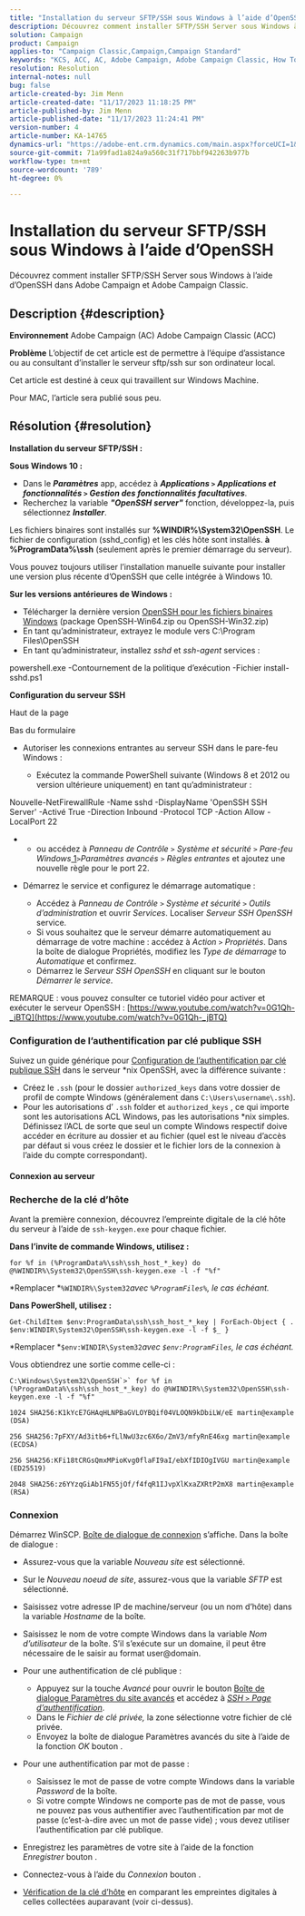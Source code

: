 ```yaml
---
title: "Installation du serveur SFTP/SSH sous Windows à l’aide d’OpenSSH"
description: Découvrez comment installer SFTP/SSH Server sous Windows à l’aide d’OpenSSH dans Adobe Campaign et Adobe Campaign Classic.
solution: Campaign
product: Campaign
applies-to: "Campaign Classic,Campaign,Campaign Standard"
keywords: "KCS, ACC, AC, Adobe Campaign, Adobe Campaign Classic, How To, Install SFTP/SSH Server, Windows, OpenSSH"
resolution: Resolution
internal-notes: null
bug: false
article-created-by: Jim Menn
article-created-date: "11/17/2023 11:18:25 PM"
article-published-by: Jim Menn
article-published-date: "11/17/2023 11:24:41 PM"
version-number: 4
article-number: KA-14765
dynamics-url: "https://adobe-ent.crm.dynamics.com/main.aspx?forceUCI=1&pagetype=entityrecord&etn=knowledgearticle&id=1e189596-9f85-ee11-8179-6045bd006268"
source-git-commit: 71a99fad1a824a9a560c31f717bbf942263b977b
workflow-type: tm+mt
source-wordcount: '789'
ht-degree: 0%

---
```


# Installation du serveur SFTP/SSH sous Windows à l’aide d’OpenSSH


Découvrez comment installer SFTP/SSH Server sous Windows à l’aide d’OpenSSH dans Adobe Campaign et Adobe Campaign Classic.

## Description {#description}


<b>Environnement</b>
Adobe Campaign (AC) Adobe Campaign Classic (ACC)

<b>Problème</b>
L’objectif de cet article est de permettre à l’équipe d’assistance ou au consultant d’installer le serveur sftp/ssh sur son ordinateur local.

Cet article est destiné à ceux qui travaillent sur Windows Machine.

Pour MAC, l’article sera publié sous peu.


## Résolution {#resolution}


<b>Installation du serveur SFTP/SSH :</b>

<b>Sous Windows 10 :</b>

- Dans le <b>*Paramètres</b>* app, accédez à <b>*Applications `>`  Applications et fonctionnalités `>`  Gestion des fonctionnalités facultatives</b>*.
- Recherchez la variable <b>*&quot;OpenSSH server&quot;</b>* fonction, développez-la, puis sélectionnez <b>*Installer</b>*.


Les fichiers binaires sont installés sur <b>%WINDIR%\System32\OpenSSH</b>. Le fichier de configuration (sshd_config) et les clés hôte sont installés. <b>à %ProgramData%\ssh</b> (seulement après le premier démarrage du serveur).

Vous pouvez toujours utiliser l’installation manuelle suivante pour installer une version plus récente d’OpenSSH que celle intégrée à Windows 10.

<b>Sur les versions antérieures de Windows :</b>

- Télécharger la dernière version [OpenSSH pour les fichiers binaires Windows](https://github.com/PowerShell/Win32-OpenSSH/releases "https://github.com/PowerShell/Win32-OpenSSH/releases") (package OpenSSH-Win64.zip ou OpenSSH-Win32.zip)
- En tant qu’administrateur, extrayez le module vers C:\Program Files\OpenSSH
- En tant qu’administrateur, installez *sshd* et *ssh-agent* services :


powershell.exe -Contournement de la politique d’exécution -Fichier install-sshd.ps1



<b>Configuration du serveur SSH</b>

Haut de la page

Bas du formulaire

- Autoriser les connexions entrantes au serveur SSH dans le pare-feu Windows :

   - Exécutez la commande PowerShell suivante (Windows 8 et 2012 ou version ultérieure uniquement) en tant qu’administrateur :


Nouvelle-NetFirewallRule -Name sshd -DisplayName &#39;OpenSSH SSH Server&#39; -Activé True -Direction Inbound -Protocol TCP -Action Allow -LocalPort 22

- 
   - ou accédez à *Panneau de Contrôle `>`  Système et sécurité `>`  Pare-feu Windows*[ 1](https://winscp.net/eng/docs/guide_windows_openssh_server#fn1)*`>`Paramètres avancés `>`  Règles entrantes* et ajoutez une nouvelle règle pour le port 22.
- Démarrez le service et configurez le démarrage automatique :

   - Accédez à *Panneau de Contrôle `>`  Système et sécurité `>`  Outils d’administration* et ouvrir *Services*. Localiser *Serveur SSH OpenSSH* service.
   - Si vous souhaitez que le serveur démarre automatiquement au démarrage de votre machine : accédez à *Action `>`  Propriétés*. Dans la boîte de dialogue Propriétés, modifiez les *Type de démarrage* to *Automatique* et confirmez.
   - Démarrez le *Serveur SSH OpenSSH* en cliquant sur le bouton *Démarrer le service*.


REMARQUE : vous pouvez consulter ce tutoriel vidéo pour activer et exécuter le serveur OpenSSH : [https://www.youtube.com/watch?v=0G1Qh-_jBTQ](https://www.youtube.com/watch?v=0G1Qh-_jBTQ)





### Configuration de l’authentification par clé publique SSH



Suivez un guide générique pour [Configuration de l’authentification par clé publique SSH](https://winscp.net/eng/docs/guide_public_key) dans le serveur \*nix OpenSSH, avec la différence suivante :

- Créez le `.ssh` (pour le dossier `authorized_keys` dans votre dossier de profil de compte Windows (généralement dans `C:\Users\username\.ssh`).
- Pour les autorisations d’ `.ssh` folder et `authorized_keys` , ce qui importe sont les autorisations ACL Windows, pas les autorisations \*nix simples. Définissez l’ACL de sorte que seul un compte Windows respectif doive accéder en écriture au dossier et au fichier (quel est le niveau d’accès par défaut si vous créez le dossier et le fichier lors de la connexion à l’aide du compte correspondant).




#### Connexion au serveur



### <b>Recherche de la clé d’hôte</b>

Avant la première connexion, découvrez l’empreinte digitale de la clé hôte du serveur à l’aide de `ssh-keygen.exe` pour chaque fichier.

<b>Dans l’invite de commande Windows, utilisez : </b>


```
for %f in (%ProgramData%\ssh\ssh_host_*_key) do @%WINDIR%\System32\OpenSSH\ssh-keygen.exe -l -f "%f"
```


*Remplacer *`%WINDIR%\System32`*avec *`%ProgramFiles%`*, le cas échéant.*

<b>Dans PowerShell, utilisez : </b>


```
Get-ChildItem $env:ProgramData\ssh\ssh_host_*_key | ForEach-Object { . $env:WINDIR\System32\OpenSSH\ssh-keygen.exe -l -f $_ }
```


*Remplacer *`$env:WINDIR\System32`*avec *`$env:ProgramFiles`*, le cas échéant.*

Vous obtiendrez une sortie comme celle-ci :


```
C:\Windows\System32\OpenSSH`>` for %f in (%ProgramData%\ssh\ssh_host_*_key) do @%WINDIR%\System32\OpenSSH\ssh-keygen.exe -l -f "%f"
```



```
1024 SHA256:K1kYcE7GHAqHLNPBaGVLOYBQif04VLOQN9kDbiLW/eE martin@example (DSA)
```



```
256 SHA256:7pFXY/Ad3itb6+fLlNwU3zc6X6o/ZmV3/mfyRnE46xg martin@example (ECDSA)
```



```
256 SHA256:KFi18tCRGsQmxMPioKvg0flaFI9aI/ebXfIDIOgIVGU martin@example (ED25519)
```



```
2048 SHA256:z6YYzqGiAb1FN55jOf/f4fqR1IJvpXlKxaZXRtP2mX8 martin@example (RSA)
```




### Connexion



Démarrez WinSCP. [Boîte de dialogue de connexion](https://winscp.net/eng/docs/ui_login) s’affiche. Dans la boîte de dialogue :

- Assurez-vous que la variable *Nouveau site* est sélectionné.
- Sur le *Nouveau noeud de site*, assurez-vous que la variable *SFTP* est sélectionné.
- Saisissez votre adresse IP de machine/serveur (ou un nom d’hôte) dans la variable *Hostname* de la boîte.
- Saisissez le nom de votre compte Windows dans la variable *Nom d’utilisateur* de la boîte. S’il s’exécute sur un domaine, il peut être nécessaire de le saisir au format user@domain.
- Pour une authentification de clé publique :

   - Appuyez sur la touche *Avancé* pour ouvrir le bouton [Boîte de dialogue Paramètres du site avancés](https://winscp.net/eng/docs/ui_login_advanced) et accédez à *[SSH `>`  Page d’authentification](https://winscp.net/eng/docs/ui_login_authentication)*.
   - Dans le *Fichier de clé privée,* la zone sélectionne votre fichier de clé privée.
   - Envoyez la boîte de dialogue Paramètres avancés du site à l’aide de la fonction *OK* bouton .
- Pour une authentification par mot de passe :

   - Saisissez le mot de passe de votre compte Windows dans la variable *Password* de la boîte.
   - Si votre compte Windows ne comporte pas de mot de passe, vous ne pouvez pas vous authentifier avec l’authentification par mot de passe (c’est-à-dire avec un mot de passe vide) ; vous devez utiliser l’authentification par clé publique.
- Enregistrez les paramètres de votre site à l’aide de la fonction *Enregistrer* bouton .
- Connectez-vous à l’aide du *Connexion* bouton .
- [Vérification de la clé d’hôte](https://winscp.net/eng/docs/ssh_verifying_the_host_key) en comparant les empreintes digitales à celles collectées auparavant (voir ci-dessus).




